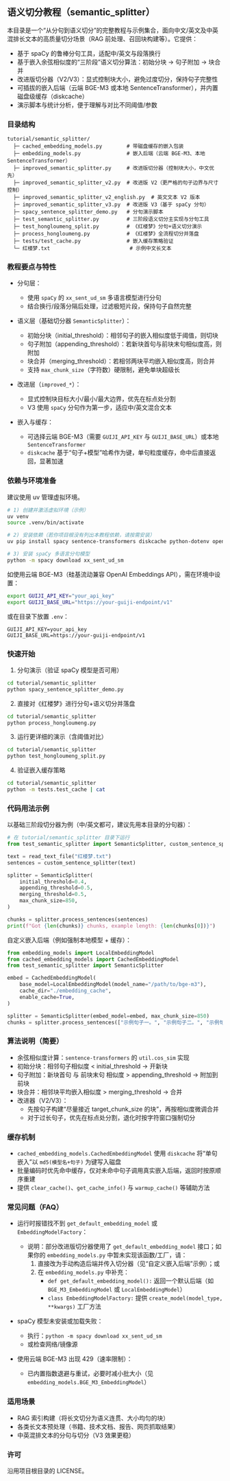 ## 语义切分教程（semantic_splitter）

本目录是一个“从分句到语义切分”的完整教程与示例集合，面向中文/英文及中英混排长文本的高质量切分场景（RAG 前处理、召回块构建等）。它提供：

- 基于 spaCy 的鲁棒分句工具，适配中/英文与段落换行
- 基于嵌入余弦相似度的“三阶段”语义切分算法：初始分块 → 句子附加 → 块合并
- 改进版切分器（V2/V3）：显式控制块大小，避免过度切分，保持句子完整性
- 可插拔的嵌入后端（云端 BGE-M3 或本地 SentenceTransformer），并内置磁盘级缓存（diskcache）
- 演示脚本与统计分析，便于理解与对比不同阈值/参数


### 目录结构

```
tutorial/semantic_splitter/
  ├─ cached_embedding_models.py        # 带磁盘缓存的嵌入包装
  ├─ embedding_models.py               # 嵌入后端（云端 BGE-M3、本地 SentenceTransformer）
  ├─ improved_semantic_splitter.py     # 改进版切分器（控制块大小，中文优先）
  ├─ improved_semantic_splitter_v2.py  # 改进版 V2（更严格的句子边界与尺寸控制）
  ├─ improved_semantic_splitter_v2_english.py  # 英文文本 V2 版本
  ├─ improved_semantic_splitter_v3.py  # 改进版 V3（基于 spaCy 分句）
  ├─ spacy_sentence_splitter_demo.py   # 分句演示脚本
  ├─ test_semantic_splitter.py         # 三阶段语义切分主实现与分句工具
  ├─ test_hongloumeng_split.py         # 《红楼梦》分句+语义切分演示
  ├─ process_hongloumeng.py            # 《红楼梦》全流程切分并落盘
  ├─ tests/test_cache.py               # 嵌入缓存策略验证
  └─ 红楼梦.txt                          # 示例中文长文本
```


### 教程要点与特性

- 分句层：
  - 使用 `spaCy` 的 `xx_sent_ud_sm` 多语言模型进行分句
  - 结合换行/段落分隔后处理，过滤极短片段，保持句子自然完整

- 语义层（基础切分器 `SemanticSplitter`）：
  - 初始分块（initial_threshold）：相邻句子的嵌入相似度低于阈值，则切块
  - 句子附加（appending_threshold）：若新块首句与前块末句相似度高，则附加
  - 块合并（merging_threshold）：若相邻两块平均嵌入相似度高，则合并
  - 支持 `max_chunk_size`（字符数）硬限制，避免单块超级长

- 改进层（`improved_*`）：
  - 显式控制块目标大小/最小/最大边界，优先在标点处分割
  - V3 使用 `spaCy` 分句作为第一步，适应中/英文混合文本

- 嵌入与缓存：
  - 可选择云端 BGE-M3（需要 `GUIJI_API_KEY` 与 `GUIJI_BASE_URL`）或本地 `SentenceTransformer`
  - `diskcache` 基于“句子+模型”哈希作为键，单句粒度缓存，命中后直接返回，显著加速


### 依赖与环境准备

建议使用 uv 管理虚拟环境。

```bash
# 1) 创建并激活虚拟环境（示例）
uv venv
source .venv/bin/activate

# 2) 安装依赖（若你项目根没有列出本教程依赖，请按需安装）
uv pip install spacy sentence-transformers diskcache python-dotenv openai numpy

# 3) 安装 spaCy 多语言分句模型
python -m spacy download xx_sent_ud_sm
```

如使用云端 BGE-M3（硅基流动兼容 OpenAI Embeddings API），需在环境中设置：

```bash
export GUIJI_API_KEY="your_api_key"
export GUIJI_BASE_URL="https://your-guiji-endpoint/v1"
```

或在目录下放置 `.env`：

```
GUIJI_API_KEY=your_api_key
GUIJI_BASE_URL=https://your-guiji-endpoint/v1
```


### 快速开始

1) 分句演示（验证 spaCy 模型是否可用）

```bash
cd tutorial/semantic_splitter
python spacy_sentence_splitter_demo.py
```

2) 直接对《红楼梦》进行分句+语义切分并落盘

```bash
cd tutorial/semantic_splitter
python process_hongloumeng.py
```

3) 运行更详细的演示（含阈值对比）

```bash
cd tutorial/semantic_splitter
python test_hongloumeng_split.py
```

4) 验证嵌入缓存策略

```bash
cd tutorial/semantic_splitter
python -m tests.test_cache | cat
```


### 代码用法示例

以基础三阶段切分器为例（中/英文都可，建议先用本目录的分句器）：

```python
# 在 tutorial/semantic_splitter 目录下运行
from test_semantic_splitter import SemanticSplitter, custom_sentence_splitter, read_text_file

text = read_text_file("红楼梦.txt")
sentences = custom_sentence_splitter(text)

splitter = SemanticSplitter(
    initial_threshold=0.4,
    appending_threshold=0.5,
    merging_threshold=0.5,
    max_chunk_size=850,
)

chunks = splitter.process_sentences(sentences)
print(f"Got {len(chunks)} chunks, example length: {len(chunks[0])}")
```

自定义嵌入后端（例如强制本地模型 + 缓存）：

```python
from embedding_models import LocalEmbeddingModel
from cached_embedding_models import CachedEmbeddingModel
from test_semantic_splitter import SemanticSplitter

embed = CachedEmbeddingModel(
    base_model=LocalEmbeddingModel(model_name="/path/to/bge-m3"),
    cache_dir="./embedding_cache",
    enable_cache=True,
)

splitter = SemanticSplitter(embed_model=embed, max_chunk_size=850)
chunks = splitter.process_sentences(["示例句子一。", "示例句子二。", "示例句子三。"])
```


### 算法说明（简要）

- 余弦相似度计算：`sentence-transformers` 的 `util.cos_sim` 实现
- 初始分块：相邻句子相似度 < initial_threshold → 开新块
- 句子附加：新块首句 与 前块末句 相似度 > appending_threshold → 附加到前块
- 块合并：相邻块平均嵌入相似度 > merging_threshold → 合并
- 改进器（V2/V3）：
  - 先按句子构建“尽量接近 target_chunk_size 的块”，再按相似度微调合并
  - 对于过长句子，优先在标点处分割，退化时按字符窗口强制切分


### 缓存机制

- `cached_embedding_models.CachedEmbeddingModel` 使用 `diskcache` 将“单句嵌入”以 `md5(模型名+句子)` 为键写入磁盘
- 批量编码时优先命中缓存，仅对未命中句子调用真实嵌入后端，返回时按原顺序重建
- 提供 `clear_cache()`、`get_cache_info()` 与 `warmup_cache()` 等辅助方法


### 常见问题（FAQ）

- 运行时报错找不到 `get_default_embedding_model` 或 `EmbeddingModelFactory`：
  - 说明：部分改进版切分器使用了 `get_default_embedding_model` 接口；如果你的 `embedding_models.py` 中暂未实现该函数/工厂，请：
    1) 直接改为手动构造后端并传入切分器（见“自定义嵌入后端”示例）；或
    2) 在 `embedding_models.py` 中补充：
       - `def get_default_embedding_model():` 返回一个默认后端（如 `BGE_M3_EmbeddingModel` 或 `LocalEmbeddingModel`）
       - `class EmbeddingModelFactory:` 提供 `create_model(model_type, **kwargs)` 工厂方法

- spaCy 模型未安装或加载失败：
  - 执行：`python -m spacy download xx_sent_ud_sm`
  - 或检查网络/镜像源

- 使用云端 BGE-M3 出现 429（速率限制）：
  - 已内置指数退避与重试，必要时减小批大小（见 `embedding_models.BGE_M3_EmbeddingModel`）


### 适用场景

- RAG 索引构建（将长文切分为语义连贯、大小均匀的块）
- 各类长文本预处理（书籍、技术文档、报告、网页抓取结果）
- 中英混排文本的分句与切分（V3 效果更稳）


### 许可

沿用项目根目录的 LICENSE。


